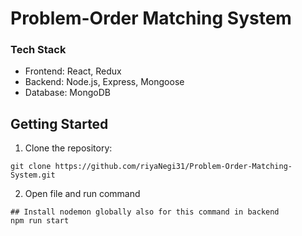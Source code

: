 
# Problem-Order Matching System

###  Tech Stack
- Frontend: React, Redux
- Backend: Node.js, Express, Mongoose
- Database: MongoDB


## Getting Started

1.  Clone the repository:
```
git clone https://github.com/riyaNegi31/Problem-Order-Matching-System.git
```

2. Open file and run command
```
## Install nodemon globally also for this command in backend 
npm run start 
```


